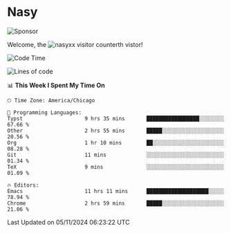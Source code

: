 # Nasy

<!--
<p align="center">
<img height="200" src="https://github-readme-stats.vercel.app/api?username=nasyxx&count_private=true&show_icons=true&theme=dracula&include_all_commits=true"/>
<img height="200" src="https://github-readme-stats.vercel.app/api/top-langs/?username=nasyxx&theme=dracula&hide=html,jupyter+notebook&count_private=true&show_icons=true"/>
</p>

  
----------------
-->

![Sponsor](https://img.shields.io/static/v1.svg?label=Sponsor&message=%E2%9D%A4&logo=GitHub&style=flat&color=pink)
 
Welcome, the ![nasyxx visitor counter](https://count.getloli.com/get/@nasyxx?theme=rule34)th vistor!
 
<!--START_SECTION:waka-->
![Code Time](http://img.shields.io/badge/Code%20Time-4%2C715%20hrs%2049%20mins-blue)

![Lines of code](https://img.shields.io/badge/From%20Hello%20World%20I%27ve%20Written-6.3%20million%20lines%20of%20code-blue)

📊 **This Week I Spent My Time On** 

```text
🕑︎ Time Zone: America/Chicago

💬 Programming Languages: 
Typst                    9 hrs 35 mins       █████████████████░░░░░░░░   67.66 % 
Other                    2 hrs 55 mins       █████░░░░░░░░░░░░░░░░░░░░   20.56 % 
Org                      1 hr 10 mins        ██░░░░░░░░░░░░░░░░░░░░░░░   08.28 % 
Git                      11 mins             ░░░░░░░░░░░░░░░░░░░░░░░░░   01.34 % 
TeX                      9 mins              ░░░░░░░░░░░░░░░░░░░░░░░░░   01.09 % 

🔥 Editors: 
Emacs                    11 hrs 11 mins      ████████████████████░░░░░   78.94 % 
Chrome                   2 hrs 59 mins       █████░░░░░░░░░░░░░░░░░░░░   21.06 % 
```


 Last Updated on 05/11/2024 06:23:22 UTC
<!--END_SECTION:waka-->

<!-- ![visitors](https://visitor-badge.laobi.icu/badge?page_id=nasyxx.nasyxx) -->
